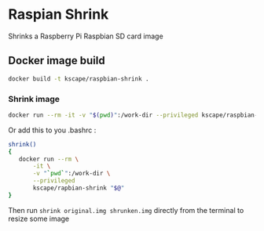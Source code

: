 # Raspian Shrink

Shrinks a Raspberry Pi Raspbian SD card image

## Docker image build

```sh
docker build -t kscape/raspbian-shrink .
```

### Shrink image

```sh
docker run --rm -it -v "$(pwd)":/work-dir --privileged kscape/raspbian-shrink original.img shrunken.img
```

Or add this to you .bashrc :

```sh
shrink()
{
   docker run --rm \
       -it \
       -v "`pwd`":/work-dir \
       --privileged
       kscape/rapbian-shrink "$@"
}
```

Then run `shrink original.img shrunken.img` directly from the terminal to resize some image